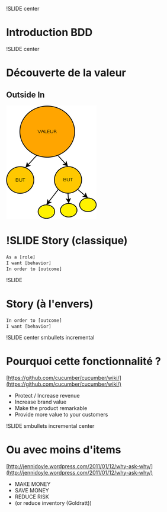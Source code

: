 !SLIDE center

Introduction BDD
================

!SLIDE center

Découverte de la valeur
=======================
Outside In
----------
![bdd_fractal_value_discovery.png](bdd_fractal_value_discovery.png)


!SLIDE
Story (classique)
=================

    As a [role]
    I want [behavior]
    In order to [outcome]

!SLIDE

Story (à l'envers)
==================

    In order to [outcome]
    I want [behavior]

!SLIDE center smbullets incremental

Pourquoi cette fonctionnalité ?
===============================
[https://github.com/cucumber/cucumber/wiki/](https://github.com/cucumber/cucumber/wiki/)

* Protect / Increase revenue
* Increase brand value
* Make the product remarkable
* Provide more value to your customers

!SLIDE smbullets incremental center

Ou avec moins d'items
=====================
[http://jennidoyle.wordpress.com/2011/01/12/why-ask-why/](http://jennidoyle.wordpress.com/2011/01/12/why-ask-why/)

* MAKE MONEY
* SAVE MONEY
* REDUCE RISK
* (or reduce inventory (Goldratt))